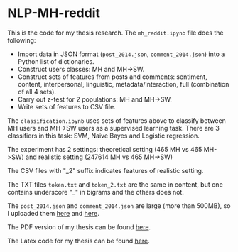 # NLP-MH-reddit
This is the code for my thesis research. The `mh_reddit.ipynb` file does the following: 
- Import data in JSON format (`post_2014.json`, `comment_2014.json`) into a Python list of dictionaries.
- Construct users classes: MH and MH->SW.
- Construct sets of features from posts and comments: sentiment, content, interpersonal, linguistic, metadata/interaction, full (combination of all 4 sets).
- Carry out z-test for 2 populations: MH and MH->SW.
- Write sets of features to CSV file.

The `classification.ipynb` uses sets of features above to classify between MH users and MH->SW users as a supervised learning task.
There are 3 classifiers in this task: SVM, Naive Bayes and Logistic regression.

The experiment has 2 settings: theoretical setting (465 MH vs 465 MH->SW) and realistic setting (247614 MH vs 465 MH->SW)

The CSV files with "_2" suffix indicates features of realistic setting.

The TXT files `token.txt` and `token_2.txt` are the same in content, but one contains underscore "_" in bigrams and the others does not. 

The `post_2014.json` and `comment_2014.json` are large (more than 500MB), so I uploaded them [here](https://drive.google.com/open?id=1r2aDjfmsXkWNkf77iO40VMJ6Uu1zbPdn) and [here](https://drive.google.com/open?id=1eSqj4pVvvnSxjTURdKFA0OGqA5QYDbNf).

The PDF version of my thesis can be found [here](https://drive.google.com/open?id=1wTC4P1e0EWOnB2EVihfcokPA_7Wo_x2d).

The Latex code for my thesis can be found [here](https://github.com/dacphuc1993/master-thesis).
